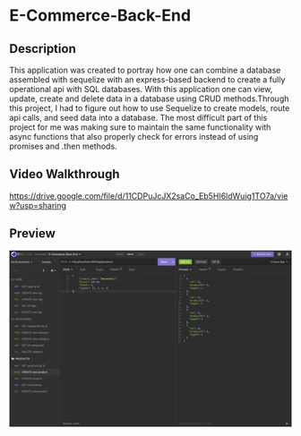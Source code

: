 # E-Commerce-Back-End
## Description
This application was created to portray how one can combine a database assembled with sequelize with an express-based backend to create a fully operational api with SQL databases. With this application one can view, update, create and delete data in a database using CRUD methods.Through this project, I had to figure out how to use Sequelize to create models, route api calls, and seed data into a database. The most difficult part of this project for me was making sure to maintain the same functionality with async functions that also properly check for errors instead of using promises and .then methods. 

## Video Walkthrough
https://drive.google.com/file/d/11CDPuJcJX2saCo_Eb5HI6ldWuig1TO7a/view?usp=sharing

## Preview
![Photos of Insomnia running](./Assets/img/Screen%20Shot%202022-09-15%20at%2010.37.24%20AM.png)
